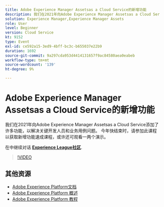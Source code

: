 ```yaml
---
title: Adobe Experience Manager Assetsas a Cloud Service的新增功能
description: 我们在2021年向Adobe Experience Manager Assetsas a Cloud Service添加了许多功能，以解决关键开发人员和业务用例问题。 今年快结束时，请参加此课程以获取新增功能速成课程，或许还可观看一两个演示。
solution: Experience Manager,Experience Manager Assets
role: User
level: Beginner
version: Cloud Service
kt: 9152
type: Event
exl-id: ce592a15-3ed9-4bff-bc3c-b655037e22b9
duration: 1692
source-git-commit: 9a297cda953d4414131657f9ac84580aea0eabeb
workflow-type: tm+mt
source-wordcount: '139'
ht-degree: 9%

---
```


# Adobe Experience Manager Assetsas a Cloud Service的新增功能

我们在2021年向Adobe Experience Manager Assetsas a Cloud Service添加了许多功能，以解决关键开发人员和业务用例问题。 今年快结束时，请参加此课程以获取新增功能速成课程，或许还可观看一两个演示。

在中继续对话 **[Experience League社区](https://adobe.ly/2XSAcg)**.

>[!VIDEO](https://video.tv.adobe.com/v/337574/?quality=12&learn=on&hidetitle=true)

## 其他资源

- [Adobe Experience Platform文档](https://experienceleague.adobe.com/docs/experience-platform.html)
- [Adobe Experience Platform 概述](https://experienceleague.adobe.com/docs/experience-platform/landing/home.html?lang=zh-Hans)
- [Adobe Experience Platform 教程](https://experienceleague.adobe.com/docs/platform-learn/tutorials/overview.html?lang=en)
